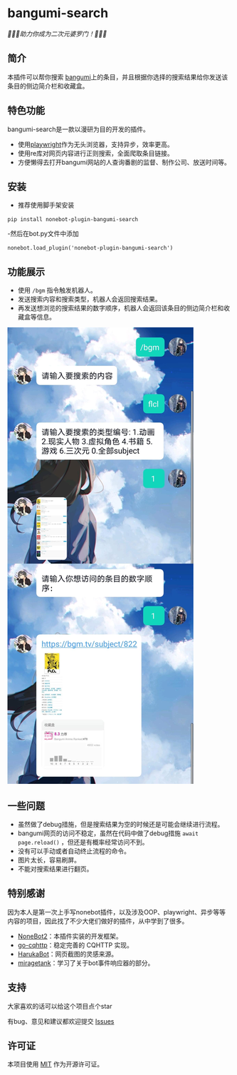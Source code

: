 # bangumi-search

_:tada::tada::tada:助力你成为二次元婆罗门！:tada::tada::tada:_

## 简介

本插件可以帮你搜索 [bangumi](https://bgm.tv/)上的条目，并且根据你选择的搜索结果给你发送该条目的侧边简介栏和收藏盒。

## 特色功能

bangumi-search是一款以漫研为目的开发的插件。

- 使用[playwright](https://github.com/microsoft/playwright)作为无头浏览器，支持异步，效率更高。
- 使用re库对网页内容进行正则搜索，全面爬取条目链接。
- 方便懒得去打开bangumi网站的人查询番剧的监督、制作公司、放送时间等。

## 安装

- 推荐使用脚手架安装

```
pip install nonebot-plugin-bangumi-search
```

-然后在bot.py文件中添加

```
nonebot.load_plugin('nonebot-plugin-bangumi-search')
```

## 功能展示

- 使用 `/bgm` 指令触发机器人。
- 发送搜索内容和搜索类型，机器人会返回搜索结果。
- 再发送想浏览的搜索结果的数字顺序，机器人会返回该条目的侧边简介栏和收藏盒等信息。

![demo](/demo.jpg)

## 一些问题

- 虽然做了debug措施，但是搜索结果为空的时候还是可能会继续进行流程。
- bangumi网页的访问不稳定，虽然在代码中做了debug措施 `await page.reload()` ，但还是有概率经常访问不到。
- 没有可以手动或者自动终止流程的命令。
- 图片太长，容易刷屏。
- 不能对搜索结果进行翻页。

## 特别感谢

因为本人是第一次上手写nonebot插件，以及涉及OOP、playwright、异步等等内容的项目，因此找了不少大佬们做好的插件，从中学到了很多。

- [NoneBot2](https://github.com/nonebot/nonebot2)：本插件实装的开发框架。
- [go-cqhttp](https://github.com/Mrs4s/go-cqhttp)：稳定完善的 CQHTTP 实现。
- [HarukaBot](https://github.com/SK-415/HarukaBot)：网页截图的灵感来源。
- [miragetank](https://github.com/RafuiiChan/nonebot_plugin_miragetank)：学习了关于bot事件响应器的部分。

## 支持

大家喜欢的话可以给这个项目点个star

有bug、意见和建议都欢迎提交 [Issues](https://github.com/Ankhyty/nonebot-plugin-bangumi-search/issues) 

## 许可证
本项目使用 [MIT](https://choosealicense.com/licenses/mit/) 作为开源许可证。

